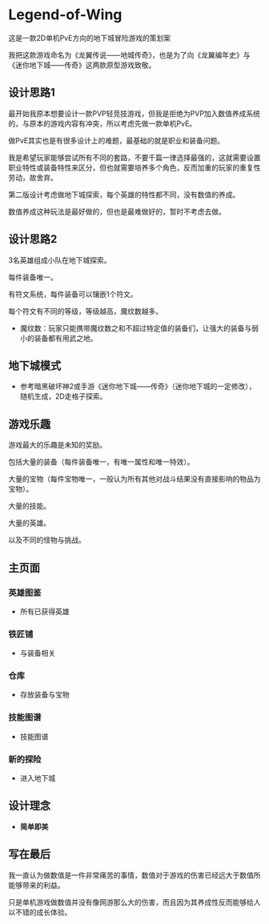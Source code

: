 # Legend-of-Wing


这是一款2D单机PvE方向的地下城冒险游戏的策划案

我把这款游戏命名为《龙翼传说——地城传奇》，也是为了向《龙翼编年史》与《迷你地下城——传奇》这两款原型游戏致敬。

## 设计思路1
最开始我原本想要设计一款PVP轻竞技游戏，但我是拒绝为PVP加入数值养成系统的，与原本的游戏内容有冲突，所以考虑先做一款单机PvE。

做PvE其实也是有很多设计上的难题，最基础的就是职业和装备问题。

我是希望玩家能够尝试所有不同的套路，不要千篇一律选择最强的，这就需要设置职业特性或装备特性来区分，但也就需要培养多个角色，反而加重的玩家的重复性劳动，故舍弃。

第二版设计考虑做地下城探索，每个英雄的特性都不同，没有数值的养成。

数值养成这种玩法是最好做的，但也是最难做好的，暂时不考虑去做。

## 设计思路2

3名英雄组成小队在地下城探索。

每件装备唯一。

有符文系统，每件装备可以镶嵌1个符文。

每个符文有不同的等级，等级越高，魔纹数越多。

- 魔纹数：玩家只能携带魔纹数之和不超过特定值的装备们，让强大的装备与弱小的装备都有用武之地。

## 地下城模式
- 参考暗黑破坏神2或手游《迷你地下城——传奇》（迷你地下城的一定修改），随机生成，2D走格子探索。

## 游戏乐趣

游戏最大的乐趣是未知的奖励。

包括大量的装备（每件装备唯一，有唯一属性和唯一特效）。

大量的宝物（每件宝物唯一，一般认为所有其他对战斗结果没有直接影响的物品为宝物）。

大量的技能。

大量的英雄。

以及不同的怪物与挑战。

## 主页面
### 英雄图鉴
- 所有已获得英雄

### 铁匠铺
- 与装备相关
### 仓库
- 存放装备与宝物

### 技能图谱
- 技能图谱
### 新的探险
- 进入地下城


## 设计理念
- **简单即美**


## 写在最后

我一直认为做数值是一件非常痛苦的事情，数值对于游戏的伤害已经远大于数值所能够带来的利益。

只是单机游戏做数值并没有像网游那么大的伤害，而且因为其养成性反而能够给人以不错的成长体验。

